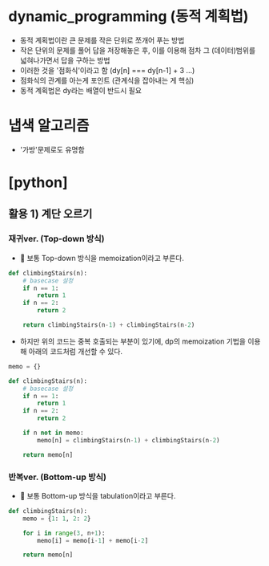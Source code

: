 # dynamic_programming (동적 계획법)

- 동적 계획법이란 큰 문제를 작은 단위로 쪼개어 푸는 방법
- 작은 단위의 문제를 풀어 답을 저장해놓은 후, 이를 이용해 점차 그 (데이터)범위를 넓혀나가면서 답을 구하는 방법
- 이러한 것을 '점화식'이라고 함 (dy[n] === dy[n-1] + 3 ...)
- 점화식의 관계를 아는게 포인트 (관계식을 잡아내는 게 핵심)
- 동적 계획법은 dy라는 배열이 반드시 필요

# 냅색 알고리즘

- '가방'문제로도 유명함

# [python]

## 활용 1) 계단 오르기

### 재귀ver. (Top-down 방식)

- 🧐 보통 Top-down 방식을 memoization이라고 부른다.

```py
def climbingStairs(n):
    # basecase 설정
    if n == 1:
        return 1
    if n == 2:
        return 2

    return climbingStairs(n-1) + climbingStairs(n-2)
```

- 하지만 위의 코드는 중복 호출되는 부분이 있기에, dp의 memoization 기법을 이용해 아래의 코드처럼 개선할 수 있다.

```py
memo = {}

def climbingStairs(n):
    # basecase 설정
    if n == 1:
        return 1
    if n == 2:
        return 2

    if n not in memo:
        memo[n] = climbingStairs(n-1) + climbingStairs(n-2)

    return memo[n]
```

### 반복ver. (Bottom-up 방식)

- 🧐 보통 Bottom-up 방식을 tabulation이라고 부른다.

```py
def climbingStairs(n):
    memo = {1: 1, 2: 2}

    for i in range(3, n+1):
        memo[i] = memo[i-1] + memo[i-2]

    return memo[n]
```
